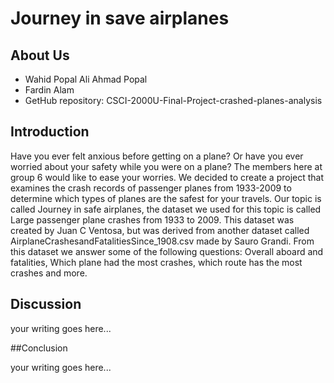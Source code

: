 # Journey in save airplanes

## About Us
- Wahid Popal Ali Ahmad Popal
- Fardin Alam
- GetHub repository: CSCI-2000U-Final-Project-crashed-planes-analysis

## Introduction

Have you ever felt anxious before getting on a plane? Or have you ever worried about your safety while you were on a plane? The members here at group 6 would like to ease your worries. We decided to create a project that examines the crash records of passenger planes from 1933-2009 to determine which types of planes are the safest for your travels. Our topic is called Journey in safe airplanes, the dataset we used for this topic is called Large passenger plane crashes from 1933 to 2009. This dataset was created by Juan C Ventosa, but was derived from another dataset called AirplaneCrashesandFatalitiesSince_1908.csv made by  Sauro Grandi. From this dataset we answer some of  the following questions: Overall aboard and fatalities, Which plane had the most crashes, which route has the most crashes and more.

## Discussion

your writing goes here...





##Conclusion

your writing goes here...
